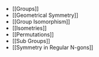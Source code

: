 - [[Groups]]
- [[Geometrical Symmetry]]
- [[Group Isomorphism]]
- [[Isometries]]
- [[Permutations]]
- [[Sub Groups]]
- [[Symmetry in Regular N-gons]]